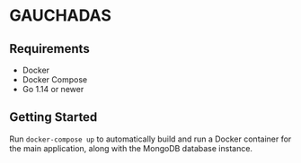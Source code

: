 # GAUCHADAS

## Requirements

* Docker
* Docker Compose
* Go 1.14 or newer

## Getting Started

Run `docker-compose up` to automatically build and run a Docker container for the main application, along with the
MongoDB database instance.
